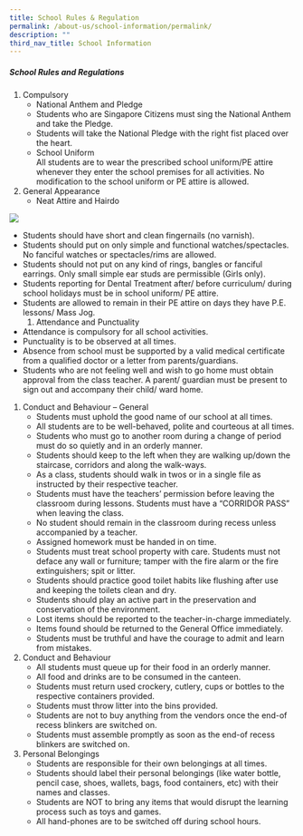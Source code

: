 ```yaml
---
title: School Rules & Regulation
permalink: /about-us/school-information/permalink/
description: ""
third_nav_title: School Information
---
```

##### School Rules and Regulations

1.  Compulsory
    *   National Anthem and Pledge
    *   Students who are Singapore Citizens must sing the National Anthem and take the Pledge.
    *   Students will take the National Pledge with the right fist placed over the heart.
    *   School Uniform  
        All students are to wear the prescribed school uniform/PE attire whenever they enter the school premises for all activities. No modification to the school uniform or PE attire is allowed.
2.  General Appearance
    *   Neat Attire and Hairdo

![](https://staging.d2u1zetbqqqiby.amplifyapp.com/images/appearance.png)

*   Students should have short and clean fingernails (no varnish).
*   Students should put on only simple and functional watches/spectacles. No fanciful watches or spectacles/rims are allowed.
*   Students should not put on any kind of rings, bangles or fanciful earrings. Only small simple ear studs are permissible (Girls only).
*   Students reporting for Dental Treatment after/ before curriculum/ during school holidays must be in school uniform/ PE attire.
*   Students are allowed to remain in their PE attire on days they have P.E. lessons/ Mass Jog.
    1.  Attendance and Punctuality
*   Attendance is compulsory for all school activities.
*   Punctuality is to be observed at all times.
*   Absence from school must be supported by a valid medical certificate from a qualified doctor or a letter from parents/guardians.
*   Students who are not feeling well and wish to go home must obtain approval from the class teacher. A parent/ guardian must be present to sign out and accompany their child/ ward home.

1.  Conduct and Behaviour – General
    *   Students must uphold the good name of our school at all times.
    *   All students are to be well-behaved, polite and courteous at all times.
    *   Students who must go to another room during a change of period must do so quietly and in an orderly manner.
    *   Students should keep to the left when they are walking up/down the staircase, corridors and along the walk-ways.
    *   As a class, students should walk in twos or in a single file as instructed by their respective teacher.
    *   Students must have the teachers’ permission before leaving the classroom during lessons. Students must have a “CORRIDOR PASS” when leaving the class.
    *   No student should remain in the classroom during recess unless accompanied by a teacher.
    *   Assigned homework must be handed in on time.
    *   Students must treat school property with care. Students must not deface any wall or furniture; tamper with the fire alarm or the fire extinguishers; spit or litter.
    *   Students should practice good toilet habits like flushing after use and keeping the toilets clean and dry.
    *   Students should play an active part in the preservation and conservation of the environment.
    *   Lost items should be reported to the teacher-in-charge immediately.
    *   Items found should be returned to the General Office immediately.
    *   Students must be truthful and have the courage to admit and learn from mistakes.
2.  Conduct and Behaviour
    *   All students must queue up for their food in an orderly manner.
    *   All food and drinks are to be consumed in the canteen.
    *   Students must return used crockery, cutlery, cups or bottles to the respective containers provided.
    *   Students must throw litter into the bins provided.
    *   Students are not to buy anything from the vendors once the end-of recess blinkers are switched on.
    *   Students must assemble promptly as soon as the end-of recess blinkers are switched on.
3.  Personal Belongings
    *   Students are responsible for their own belongings at all times.
    *   Students should label their personal belongings (like water bottle, pencil case, shoes, wallets, bags, food containers, etc) with their names and classes.
    *   Students are NOT to bring any items that would disrupt the learning process such as toys and games.
    *   All hand-phones are to be switched off during school hours.